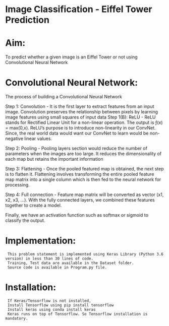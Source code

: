 # Image Classification - Eiffel Tower Prediction
# Aim:
To predict whether a given image is an Eiffel Tower or not using Convolutional Neural Network

# Convolutional Neural Network: 
The process of building a Convolutional Neural Network 

Step 1: 
      Convolution - It is the first layer to extract features from an input image. Convolution preserves the relationship between pixels by learning image features using small squares of input data
      Step 1(B): ReLU - ReLU stands for Rectified Linear Unit for a non-linear operation. The output is ƒ(x) = max(0,x). ReLU’s purpose is to introduce non-linearity in our ConvNet. Since, the real world data would want our ConvNet to learn would be non-negative linear values.

Step 2:
      Pooling - Pooling layers section would reduce the number of parameters when the images are too large.
      It reduces the dimensionality of each map but retains the important information

Step 3:
      Flattening - Once the pooled featured map is obtained, the next step is to flatten it. 
      Flattening involves transforming the entire pooled feature map matrix into a single column which is then fed to the neural network for processing.

Step 4:
      Full connection - Feature map matrix will be converted as vector (x1, x2, x3, …). 
      With the fully connected layers, we combined these features together to create a model. 

Finally, we have an activation function such as softmax or sigmoid to classify the output.

# Implementation:
     This problem statement is implemented using Keras Library (Python 3.6 version) in less than 30 lines of code.
     Training, Test data are available in the Dataset folder.
     Source code is available in Program.py file.
     
     
# Installation:
     If Keras/Tensorflow is not installed,
     Install Tensorflow using pip install tensorflow
     Install keras using conda install keras
     Keras runs on top of Tensorflow. So Tensorflow installation is mandatory.

